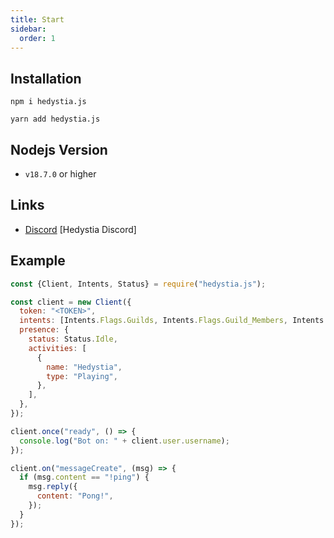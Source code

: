 ```yaml
---
title: Start
sidebar:
  order: 1
---
```


## Installation

```
npm i hedystia.js

yarn add hedystia.js
```

## Nodejs Version

- `v18.7.0` or higher

## Links

- [Discord](https://discord.gg/aXvuUpvRQs) [Hedystia Discord]

## Example

```js
const {Client, Intents, Status} = require("hedystia.js");

const client = new Client({
  token: "<TOKEN>",
  intents: [Intents.Flags.Guilds, Intents.Flags.Guild_Members, Intents.Flags.Message_Content, Intents.Flags.Guild_Messages],
  presence: {
    status: Status.Idle,
    activities: [
      {
        name: "Hedystia",
        type: "Playing",
      },
    ],
  },
});

client.once("ready", () => {
  console.log("Bot on: " + client.user.username);
});

client.on("messageCreate", (msg) => {
  if (msg.content == "!ping") {
    msg.reply({
      content: "Pong!",
    });
  }
});
```
